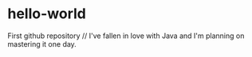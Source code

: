 # hello-world
First github repository
// I've fallen in love with Java and I'm planning on mastering it one day.
